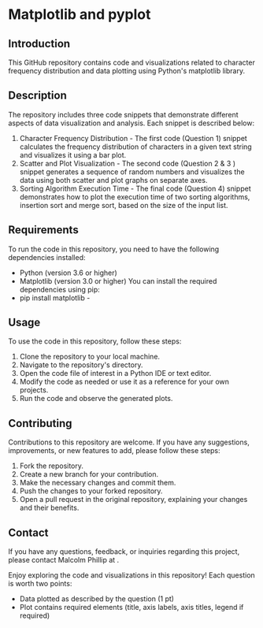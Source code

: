 # Matplotlib and pyplot

## Introduction 

This GitHub repository contains code and visualizations related to character frequency distribution and data plotting using Python's matplotlib library.

## Description

The repository includes three code snippets that demonstrate different aspects of data visualization and analysis. Each snippet is described below:

1. Character Frequency Distribution - The first code (Question 1) snippet calculates the frequency distribution of characters in a given text string and visualizes it using a bar plot. 
2. Scatter and Plot Visualization - The second code (Question 2 & 3 ) snippet generates a sequence of random numbers and visualizes the data using both scatter and plot graphs on separate axes. 
3. Sorting Algorithm Execution Time - The final code (Question 4) snippet demonstrates how to plot the execution time of two sorting algorithms, insertion sort and merge sort, based on the size of the input list. 

## Requirements

To run the code in this repository, you need to have the following dependencies installed:

- Python (version 3.6 or higher)
- Matplotlib (version 3.0 or higher)
You can install the required dependencies using pip:
- pip install matplotlib - 

## Usage

To use the code in this repository, follow these steps:

1. Clone the repository to your local machine.
2. Navigate to the repository's directory.
3. Open the code file of interest in a Python IDE or text editor.
4. Modify the code as needed or use it as a reference for your own projects.
5. Run the code and observe the generated plots.

## Contributing

Contributions to this repository are welcome. If you have any suggestions, improvements, or new features to add, please follow these steps:

1. Fork the repository.
2. Create a new branch for your contribution.
3. Make the necessary changes and commit them.
4. Push the changes to your forked repository.
5. Open a pull request in the original repository, explaining your changes and their benefits.

## Contact

If you have any questions, feedback, or inquiries regarding this project, please contact Malcolm Phillip at .

Enjoy exploring the code and visualizations in this repository!
Each question is worth two points: 


* Data plotted as described by the question (1 pt)
* Plot contains required elements (title, axis labels, axis titles, legend if required)
